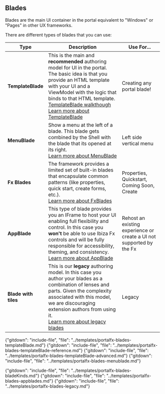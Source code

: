 <properties title="" pageTitle="Blades" description="" authors="adamabdelhamed" />

## Blades

Blades are the main UI container in the portal equivalent to "Windows" or "Pages" in other UX frameworks.

There are different types of blades that you can use:

Type | Description | Use For...
--- | --- | ---
**TemplateBlade** | This is the main and **recommended** authoring model for UI in the portal. The basic idea is that you provide an HTML template with your UI and a ViewModel with the logic that binds to that HTML template.<br/> [TemplateBlade walkthough](/documentation/articles/portalfx-blades-templateBlade) <br/>[Learn more about TemplateBlade](/documentation/articles/portalfx-blades-templateBlade-reference) | Creating any portal blade!
**MenuBlade** | Show a menu at the left of a blade. This blade gets combined by the Shell with the blade that its opened at its right.<br/> [Learn more about MenuBlade](/documentation/articles/portalfx-blades-menublade) | Left side vertical menu
**Fx Blades** | The framework provides a limited set of built-in blades that encapsulate common patterns (like properties, quick start, create forms, etc.). <br/> [Learn more about FxBlades](/documentation/articles/portalfx-blades-bladeKinds) | Properties, Quickstart, Coming Soon, Create  
**AppBlade** | This type of blade provides you an IFrame to host your UI enabling full flexibility and control. In this case you **won't** be able to use Ibiza Fx controls and will be fully responsible for accessibility, theming, and consistency.<br/> [Learn more about AppBlade](/documentation/articles/portalfx-blades-appblades) | Rehost an existing experience or create a UI not supported by the Fx
**Blade with tiles** | This is our **legacy** authoring model. In this case you author your blades as a combination of lenses and parts. Given the complexity associated with this model, we are discouraging extension authors from using it.<br>[Learn more about legacy blades](/documentation/articles/portalfx-blades-legacy) | Legacy


 {"gitdown": "include-file", "file": "../templates/portalfx-blades-templateBlade.md"}
 {"gitdown": "include-file", "file": "../templates/portalfx-blades-templateBlade-reference.md"}
 {"gitdown": "include-file", "file": "../templates/portalfx-blades-templateBlade-advanced.md"}
 {"gitdown": "include-file", "file": "../templates/portalfx-blades-menublade.md"}
 
 {"gitdown": "include-file", "file": "../templates/portalfx-blades-bladeKinds.md"}
 {"gitdown": "include-file", "file": "../templates/portalfx-blades-appblades.md"}
 {"gitdown": "include-file", "file": "../templates/portalfx-blades-legacy.md"}


